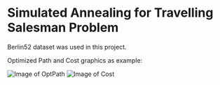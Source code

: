 # Simulated Annealing for Travelling Salesman Problem

Berlin52 dataset was used in this project.

Optimized Path and Cost graphics as example:

![Image of OptPath](https://github.com/burhanbilen/SimulatedAnnealing-for-Travelling-Salesman-Problem/blob/main/450-1.png)
![Image of Cost](https://github.com/burhanbilen/SimulatedAnnealing-for-Travelling-Salesman-Problem/blob/main/450-3.png)
